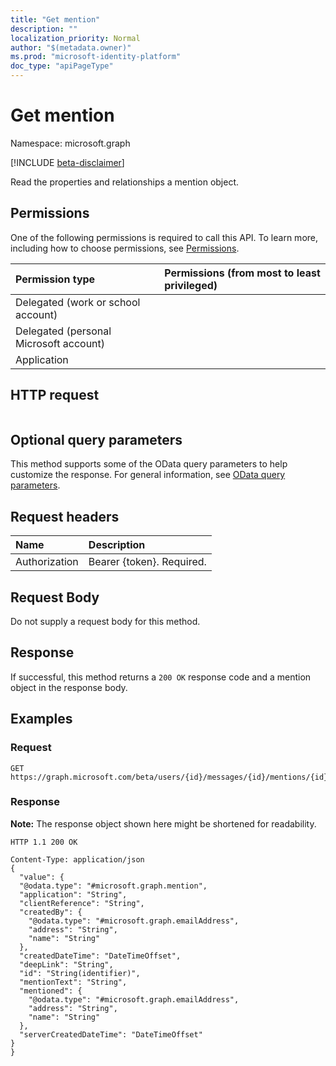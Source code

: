 ```yaml
---
title: "Get mention"
description: ""
localization_priority: Normal
author: "$(metadata.owner)"
ms.prod: "microsoft-identity-platform"
doc_type: "apiPageType"
---
```


# Get mention

Namespace: microsoft.graph

[!INCLUDE [beta-disclaimer](../../includes/beta-disclaimer.md)]

Read the properties and relationships a mention object.

## Permissions

One of the following permissions is required to call this API. To learn more, including how to choose permissions, see [Permissions](/graph/permissions-reference).

| Permission type                        | Permissions (from most to least privileged) |
| :------------------------------------- | :------------------------------------------ |
| Delegated (work or school account)     |                                             |
| Delegated (personal Microsoft account) |                                             |
| Application                            |                                             |

## HTTP request

<!-- {
  "blockType": "ignored"
}
-->

```http

```

## Optional query parameters

This method supports some of the OData query parameters to help customize the response. For general information, see [OData query parameters](/graph/query-parameters).

## Request headers

| Name          | Description               |
| :------------ | :------------------------ |
| Authorization | Bearer {token}. Required. |

## Request Body

<!-- Actions and Functions -->

<!-- CRUD Methods -->

Do not supply a request body for this method.

## Response

If successful, this method returns a `200 OK` response code and a mention object in the response body.

## Examples

### Request

<!-- {
  "blockType": "request",
  "name": "get_mention"
}
-->

```http
GET https://graph.microsoft.com/beta/users/{id}/messages/{id}/mentions/{id}

```

### Response

**Note:** The response object shown here might be shortened for readability.

<!-- {
  "blockType": "response",
  "truncated": true,
  "@odata.type": "Microsoft.OutlookServices.mention"
}
-->

```http
HTTP 1.1 200 OK

Content-Type: application/json
{
  "value": {
  "@odata.type": "#microsoft.graph.mention",
  "application": "String",
  "clientReference": "String",
  "createdBy": {
    "@odata.type": "#microsoft.graph.emailAddress",
    "address": "String",
    "name": "String"
  },
  "createdDateTime": "DateTimeOffset",
  "deepLink": "String",
  "id": "String(identifier)",
  "mentionText": "String",
  "mentioned": {
    "@odata.type": "#microsoft.graph.emailAddress",
    "address": "String",
    "name": "String"
  },
  "serverCreatedDateTime": "DateTimeOffset"
}
}

```
